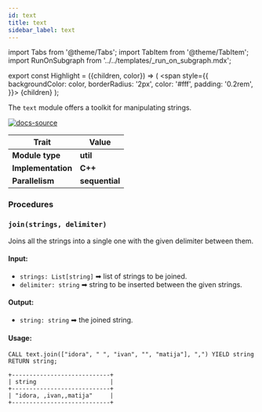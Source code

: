 ```yaml
---
id: text
title: text
sidebar_label: text
---
```


import Tabs from '@theme/Tabs';
import TabItem from '@theme/TabItem';
import RunOnSubgraph from '../../templates/_run_on_subgraph.mdx';

export const Highlight = ({children, color}) => (
<span
style={{
  backgroundColor: color,
  borderRadius: '2px',
  color: '#fff',
  padding: '0.2rem',
}}>
{children}
</span>
);

The `text` module offers a toolkit for manipulating strings.

[![docs-source](https://img.shields.io/badge/source-text-FB6E00?logo=github&style=for-the-badge)](https://github.com/memgraph/mage/tree/main/cpp/text_module)

| Trait               | Value                                                 |
| ------------------- | ----------------------------------------------------- |
| **Module type**     | <Highlight color="#FB6E00">**util**</Highlight>  |
| **Implementation**  | <Highlight color="#FB6E00">**C++**</Highlight>        |
| **Parallelism**     | <Highlight color="#FB6E00">**sequential**</Highlight> |

### Procedures

### `join(strings, delimiter)`

Joins all the strings into a single one with the given delimiter between them.
#### Input:

- `strings: List[string]` ➡ list of strings to be joined.
- `delimiter: string` ➡ string to be inserted between the given strings.

#### Output:

- `string: string` ➡ the joined string.

#### Usage:

```cypher
CALL text.join(["idora", " ", "ivan", "", "matija"], ",") YIELD string RETURN string;
```

```plaintext
+----------------------------+
| string                     |
+----------------------------+
| "idora, ,ivan,,matija"     |
+----------------------------+
```
